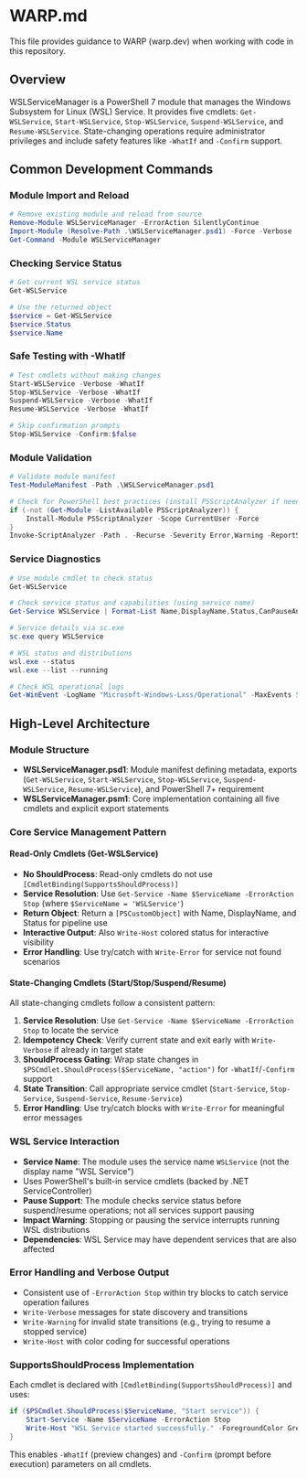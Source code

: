 # WARP.md

This file provides guidance to WARP (warp.dev) when working with code in this repository.

## Overview

WSLServiceManager is a PowerShell 7 module that manages the Windows Subsystem for Linux (WSL) Service. It provides five cmdlets: `Get-WSLService`, `Start-WSLService`, `Stop-WSLService`, `Suspend-WSLService`, and `Resume-WSLService`. State-changing operations require administrator privileges and include safety features like `-WhatIf` and `-Confirm` support.

## Common Development Commands

### Module Import and Reload
```powershell
# Remove existing module and reload from source
Remove-Module WSLServiceManager -ErrorAction SilentlyContinue
Import-Module (Resolve-Path .\WSLServiceManager.psd1) -Force -Verbose
Get-Command -Module WSLServiceManager
```

### Checking Service Status
```powershell
# Get current WSL service status
Get-WSLService

# Use the returned object
$service = Get-WSLService
$service.Status
$service.Name
```

### Safe Testing with -WhatIf
```powershell
# Test cmdlets without making changes
Start-WSLService -Verbose -WhatIf
Stop-WSLService -Verbose -WhatIf
Suspend-WSLService -Verbose -WhatIf
Resume-WSLService -Verbose -WhatIf

# Skip confirmation prompts
Stop-WSLService -Confirm:$false
```

### Module Validation
```powershell
# Validate module manifest
Test-ModuleManifest -Path .\WSLServiceManager.psd1

# Check for PowerShell best practices (install PSScriptAnalyzer if needed)
if (-not (Get-Module -ListAvailable PSScriptAnalyzer)) { 
    Install-Module PSScriptAnalyzer -Scope CurrentUser -Force 
}
Invoke-ScriptAnalyzer -Path . -Recurse -Severity Error,Warning -ReportSummary
```

### Service Diagnostics
```powershell
# Use module cmdlet to check status
Get-WSLService

# Check service status and capabilities (using service name)
Get-Service WSLService | Format-List Name,DisplayName,Status,CanPauseAndContinue,DependentServices,ServicesDependedOn

# Service details via sc.exe
sc.exe query WSLService

# WSL status and distributions
wsl.exe --status
wsl.exe --list --running

# Check WSL operational logs
Get-WinEvent -LogName "Microsoft-Windows-Lxss/Operational" -MaxEvents 50 | Format-Table TimeCreated,Id,LevelDisplayName,Message -AutoSize
```

## High-Level Architecture

### Module Structure
- **WSLServiceManager.psd1**: Module manifest defining metadata, exports (`Get-WSLService`, `Start-WSLService`, `Stop-WSLService`, `Suspend-WSLService`, `Resume-WSLService`), and PowerShell 7+ requirement
- **WSLServiceManager.psm1**: Core implementation containing all five cmdlets and explicit export statements

### Core Service Management Pattern

#### Read-Only Cmdlets (Get-WSLService)
- **No ShouldProcess**: Read-only cmdlets do not use `[CmdletBinding(SupportsShouldProcess)]`
- **Service Resolution**: Use `Get-Service -Name $ServiceName -ErrorAction Stop` (where `$ServiceName = 'WSLService'`)
- **Return Object**: Return a `[PSCustomObject]` with Name, DisplayName, and Status for pipeline use
- **Interactive Output**: Also `Write-Host` colored status for interactive visibility
- **Error Handling**: Use try/catch with `Write-Error` for service not found scenarios

#### State-Changing Cmdlets (Start/Stop/Suspend/Resume)
All state-changing cmdlets follow a consistent pattern:

1. **Service Resolution**: Use `Get-Service -Name $ServiceName -ErrorAction Stop` to locate the service
2. **Idempotency Check**: Verify current state and exit early with `Write-Verbose` if already in target state
3. **ShouldProcess Gating**: Wrap state changes in `$PSCmdlet.ShouldProcess($ServiceName, "action")` for `-WhatIf`/`-Confirm` support
4. **State Transition**: Call appropriate service cmdlet (`Start-Service`, `Stop-Service`, `Suspend-Service`, `Resume-Service`)
5. **Error Handling**: Use try/catch blocks with `Write-Error` for meaningful error messages

### WSL Service Interaction
- **Service Name**: The module uses the service name `WSLService` (not the display name "WSL Service")
- Uses PowerShell's built-in service cmdlets (backed by .NET ServiceController)
- **Pause Support**: The module checks service status before suspend/resume operations; not all services support pausing
- **Impact Warning**: Stopping or pausing the service interrupts running WSL distributions
- **Dependencies**: WSL Service may have dependent services that are also affected

### Error Handling and Verbose Output
- Consistent use of `-ErrorAction Stop` within try blocks to catch service operation failures
- `Write-Verbose` messages for state discovery and transitions
- `Write-Warning` for invalid state transitions (e.g., trying to resume a stopped service)
- `Write-Host` with color coding for successful operations

### SupportsShouldProcess Implementation
Each cmdlet is declared with `[CmdletBinding(SupportsShouldProcess)]` and uses:
```powershell
if ($PSCmdlet.ShouldProcess($ServiceName, "Start service")) {
    Start-Service -Name $ServiceName -ErrorAction Stop
    Write-Host "WSL Service started successfully." -ForegroundColor Green
}
```

This enables `-WhatIf` (preview changes) and `-Confirm` (prompt before execution) parameters on all cmdlets.